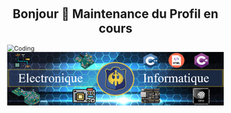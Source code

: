 <h1 align="center"> Bonjour 👋 Maintenance du Profil en cours </h1>  
<img align="center" alt="Coding" src="https://cdn.dribbble.com/users/49067/screenshots/3710403/maintenance-panel800600.gif">

<img align="center" alt="Coding" src="banniere_git.png">



<!--
**J3R5/J3R5** is a ✨ _special_ ✨ repository because its `README.md` (this file) appears on your GitHub profile.

Here are some ideas to get you started: height="275" weight="1800"
👋 
- 🔭 I’m currently working on ...
- 🌱 I’m currently learning ...
- 👯 I’m looking to collaborate on ...
- 🤔 I’m looking for help with ...
- 💬 Ask me about ...
- 📫 How to reach me: ...
- 😄 Pronouns: ...
- ⚡ Fun fact: ...
-->
